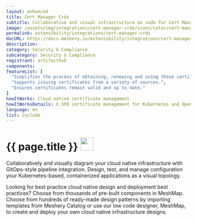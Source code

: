 ```yaml
---
layout: enhanced
title: Cert Manager Crds
subtitle: Collaborative and visual infrastructure as code for Cert Manager Crds
image: /assets/img/integrations/cert-manager-crds/icons/color/cert-manager-crds-color.svg
permalink: extensibility/integrations/cert-manager-crds
docURL: https://docs.meshery.io/extensibility/integrations/cert-manager-crds
description: 
category: Security & Compliance
subcategory: Security & Compliance
registrant: artifacthub
components: 
featureList: [
  "Simplifies the process of obtaining, renewing and using those certificates.",
  "Supports issuing certificates from a variety of sources.",
  "Ensures certificates remain valid and up to date."
]
howItWorks: Cloud native certificate management
howItWorksDetails: X.509 certificate management for Kubernetes and OpenShift
language: en
list: include
---
```

<h1>{{ page.title }} <img src="{{ page.image }}" style="width: 35px; height: 35px;" /></h1>

<p>

</p>
<p>
    Collaboratively and visually diagram your cloud native infrastructure with GitOps-style pipeline integration. Design, test, and manage configuration your Kubernetes-based, containerized applications as a visual topology.
</p>
<p>
    Looking for best practice cloud native design and deployment best practices? Choose from thousands of pre-built components in MeshMap. Choose from hundreds of ready-made design patterns by importing templates from Meshery Catalog or use our low code designer, MeshMap, to create and deploy your own cloud native infrastructure designs.
</p>
